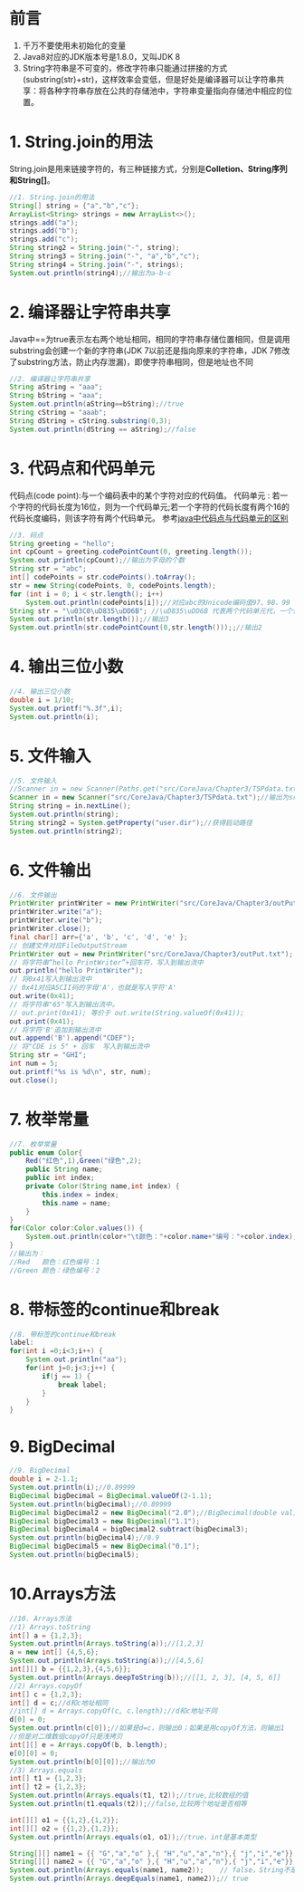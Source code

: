 ﻿# 前言
1. 千万不要使用未初始化的变量
2. Java8对应的JDK版本号是1.8.0，又叫JDK 8
3. String字符串是不可变的，修改字符串只能通过拼接的方式(substring(str)+str)，这样效率会变低，但是好处是编译器可以让字符串共享：将各种字符串存放在公共的存储池中，字符串变量指向存储池中相应的位置。
# 1. String.join的用法
String.join是用来链接字符的，有三种链接方式，分别是**Colletion、String序列和String[]**。
```java
//1. String.join的用法
String[] string = {"a","b","c"};
ArrayList<String> strings = new ArrayList<>();
strings.add("a");
strings.add("b");
strings.add("c");
String string2 = String.join("-", string);
String string3 = String.join("-", "a","b","c");
String string4 = String.join("-", strings);
System.out.println(string4);//输出为a-b-c
```
# 2. 编译器让字符串共享
Java中==为true表示左右两个地址相同，相同的字符串存储位置相同，但是调用substring会创建一个新的字符串(JDK 7以前还是指向原来的字符串，JDK 7修改了substring方法，防止内存泄漏)，即使字符串相同，但是地址也不同
```java
//2. 编译器让字符串共享
String aString = "aaa";
String bString = "aaa";
System.out.println(aString==bString);//true
String cString = "aaab";
String dString = cString.substring(0,3);
System.out.println(dString == aString);//false
```
# 3. 代码点和代码单元
代码点(code point):与一个编码表中的某个字符对应的代码值。
代码单元 : 若一个字符的代码长度为16位，则为一个代码单元;若一个字符的代码长度有两个16的代码长度编码，则该字符有两个代码单元。
参考[java中代码点与代码单元的区别](https://www.jianshu.com/p/c3a94294056a)
```java
//3. 码点
String greeting = "hello";
int cpCount = greeting.codePointCount(0, greeting.length());
System.out.println(cpCount);//输出为字母的个数
String str = "abc"; 
int[] codePoints = str.codePoints().toArray();
str = new String(codePoints, 0, codePoints.length);
for (int i = 0; i < str.length(); i++)
    System.out.println(codePoints[i]);//对应abc的Unicode编码值97、98、99
String str = "\u03C0\uD835\uDD6B"; //\uD835\uDD6B 代表两个代码单元代，一个代码点
System.out.println(str.length());//输出3
System.out.println(str.codePointCount(0,str.length()));;//输出2
```
# 4. 输出三位小数
```java
//4. 输出三位小数
double i = 1/10;
System.out.printf("%.3f",i);
System.out.println(i);
```
# 5. 文件输入
```java
//5. 文件输入
//Scanner in = new Scanner(Paths.get("src/CoreJava/Chapter3/TSPdata.txt"),"UTF-8");
Scanner in = new Scanner("src/CoreJava/Chapter3/TSPdata.txt");//输出为src/CoreJava/Chapter3/TSPdata.txt
String string = in.nextLine();
System.out.println(string);
String string2 = System.getProperty("user.dir");//获得启动路径
System.out.println(string2);
```
# 6. 文件输出
```java
//6. 文件输出
PrintWriter printWriter = new PrintWriter("src/CoreJava/Chapter3/outPut.txt","UTF-8");
printWriter.write("a");
printWriter.write("b");
printWriter.close();
final char[] arr={'a', 'b', 'c', 'd', 'e' };
// 创建文件对应FileOutputStream
PrintWriter out = new PrintWriter("src/CoreJava/Chapter3/outPut.txt");
// 将字符串“hello PrintWriter”+回车符，写入到输出流中
out.println("hello PrintWriter");
// 将0x41写入到输出流中
// 0x41对应ASCII码的字母'A'，也就是写入字符'A'
out.write(0x41);
// 将字符串"65"写入到输出流中。
// out.print(0x41); 等价于 out.write(String.valueOf(0x41));
out.print(0x41);
// 将字符'B'追加到输出流中
out.append('B').append("CDEF");
// 将"CDE is 5" + 回车  写入到输出流中
String str = "GHI";
int num = 5;
out.printf("%s is %d\n", str, num);
out.close();
```
# 7. 枚举常量
```java
//7. 枚举常量
public enum Color{
	Red("红色",1),Green("绿色",2);
	public String name;
	public int index;
	private Color(String name,int index) {
		this.index = index;
		this.name = name;
	}
}
for(Color color:Color.values()) {
	System.out.println(color+"\t颜色："+color.name+"编号："+color.index);
}
//输出为：
//Red	颜色：红色编号：1
//Green	颜色：绿色编号：2
```
# 8. 带标签的continue和break
```java
//8. 带标签的continue和break
label:
for(int i =0;i<3;i++) {
	System.out.println("aa");
	for(int j=0;j<3;j++) {
		if(j == 1) {
			break label;
		}
	}
}
```
# 9. BigDecimal
```java
//9. BigDecimal
double i = 2-1.1;
System.out.println(i);//0.89999
BigDecimal bigDecimal = BigDecimal.valueOf(2-1.1);
System.out.println(bigDecimal);//0.89999
BigDecimal bigDecimal2 = new BigDecimal("2.0");//BigDecimal(double val)构造函数时仍会存在精度丢失问题，建议使用BigDecimal(String val)。
BigDecimal bigDecimal3 = new BigDecimal("1.1");
BigDecimal bigDecimal4 = bigDecimal2.subtract(bigDecimal3);
System.out.println(bigDecimal4);//0.9
BigDecimal bigDecimal5 = new BigDecimal("0.1");
System.out.println(bigDecimal5);
```
# 10.Arrays方法
```java
//10. Arrays方法
//1) Arrays.toString
int[] a = {1,2,3};
System.out.println(Arrays.toString(a));//[1,2,3]
a = new int[] {4,5,6};
System.out.println(Arrays.toString(a));//[4,5,6]
int[][] b = {{1,2,3},{4,5,6}};
System.out.println(Arrays.deepToString(b));//[[1, 2, 3], [4, 5, 6]]
//2) Arrays.copyOf
int[] c = {1,2,3};
int[] d = c;//d和c地址相同
//int[] d = Arrays.copyOf(c, c.length);//d和c地址不同
d[0] = 0;
System.out.println(c[0]);//如果是d=c，则输出0；如果是用copyOf方法，则输出1
//但是对二维数组copyOf只是浅拷贝
int[][] e = Arrays.copyOf(b, b.length);
e[0][0] = 0;
System.out.println(b[0][0]);//输出为0
//3) Arrays.equals
int[] t1 = {1,2,3};
int[] t2 = {1,2,3};
System.out.println(Arrays.equals(t1, t2));//true,比较数组的值
System.out.println(t1.equals(t2));//false,比较两个地址是否相等

int[][] o1 = {{1,2},{1,2}};
int[][] o2 = {{1,2},{1,2}};
System.out.println(Arrays.equals(o1, o1));//true，int是基本类型

String[][] name1 = {{ "G","a","o" },{ "H","u","a","n"},{ "j","i","e"}};
String[][] name2 = {{ "G","a","o" },{ "H","u","a","n"},{ "j","i","e"}};
System.out.println(Arrays.equals(name1, name2));    // false，String不是基本类型，所以要用deepEquals比较
System.out.println(Arrays.deepEquals(name1, name2));// true
```
